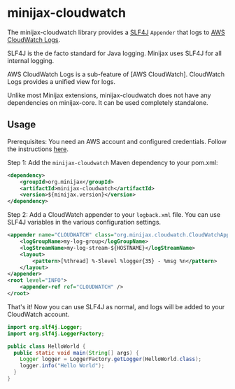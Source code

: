 minijax-cloudwatch
==================

The minijax-cloudwatch library provides a [SLF4J](https://www.slf4j.org/) `Appender` that logs to [AWS CloudWatch Logs](https://docs.aws.amazon.com/AmazonCloudWatch/latest/logs/WhatIsCloudWatchLogs.html).

SLF4J is the de facto standard for Java logging.  Minijax uses SLF4J for all internal logging.

AWS CloudWatch Logs is a sub-feature of [AWS CloudWatch].  CloudWatch Logs provides a unified view for logs.

Unlike most Minijax extensions, minijax-cloudwatch does not have any dependencies on minijax-core.  It can be used completely standalone.

Usage
-----

Prerequisites: You need an AWS account and configured credentials.  Follow the instructions [here](https://docs.aws.amazon.com/sdk-for-java/v1/developer-guide/setup-credentials.html).

Step 1: Add the `minijax-cloudwatch` Maven dependency to your pom.xml:

```xml
<dependency>
    <groupId>org.minijax</groupId>
    <artifactId>minijax-cloudwatch</artifactId>
    <version>${minijax.version}</version>
</dependency>
```

Step 2: Add a CloudWatch appender to your `logback.xml` file.  You can use SLF4J variables in the various configuration settings.

```xml
<appender name="CLOUDWATCH" class="org.minijax.cloudwatch.CloudWatchAppender">
	<logGroupName>my-log-group</logGroupName>
	<logStreamName>my-log-stream-${HOSTNAME}</logStreamName>
	<layout>
		<pattern>[%thread] %-5level %logger{35} - %msg %n</pattern>
	</layout>
</appender>
<root level="INFO">
    <appender-ref ref="CLOUDWATCH" />
</root>
```

That's it!  Now you can use SLF4J as normal, and logs will be added to your CloudWatch account.

```java
import org.slf4j.Logger;
import org.slf4j.LoggerFactory;

public class HelloWorld {
  public static void main(String[] args) {
    Logger logger = LoggerFactory.getLogger(HelloWorld.class);
    logger.info("Hello World");
  }
}
```
